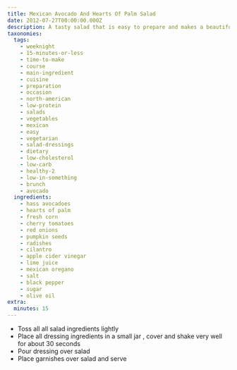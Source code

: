 ```yaml
---
title: Mexican Avocado And Hearts Of Palm Salad
date: 2012-07-27T00:00:00.000Z
description: A tasty salad that is easy to prepare and makes a beautiful presentation.
taxonomies:
  tags:
    - weeknight
    - 15-minutes-or-less
    - time-to-make
    - course
    - main-ingredient
    - cuisine
    - preparation
    - occasion
    - north-american
    - low-protein
    - salads
    - vegetables
    - mexican
    - easy
    - vegetarian
    - salad-dressings
    - dietary
    - low-cholesterol
    - low-carb
    - healthy-2
    - low-in-something
    - brunch
    - avocado
  ingredients:
    - hass avocadoes
    - hearts of palm
    - fresh corn
    - cherry tomatoes
    - red onions
    - pumpkin seeds
    - radishes
    - cilantro
    - apple cider vinegar
    - lime juice
    - mexican oregano
    - salt
    - black pepper
    - sugar
    - olive oil
extra:
  minutes: 15
---
```

 - Toss all all salad ingredients lightly
 - Place all dressing ingredients in a small jar , cover and shake very well for about 30 seconds
 - Pour dressing over salad
 - Place garnishes over salad and serve

